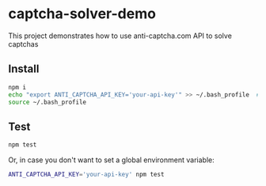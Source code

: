 # captcha-solver-demo

This project demonstrates how to use anti-captcha.com API to solve captchas

## Install

```bash
npm i
echo "export ANTI_CAPTCHA_API_KEY='your-api-key'" >> ~/.bash_profile  # set env variable or in ~/.bash_profile
source ~/.bash_profile
```

## Test

```bash
npm test
```
Or, in case you don't want to set a global environment variable:

```bash
ANTI_CAPTCHA_API_KEY='your-api-key' npm test
```

